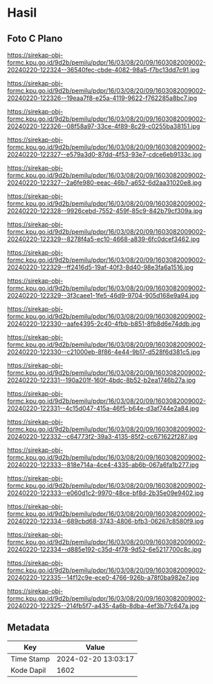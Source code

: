 # Hasil

## Foto C Plano

https://sirekap-obj-formc.kpu.go.id/9d2b/pemilu/pdpr/16/03/08/20/09/1603082009002-20240220-122324--36540fec-cbde-4082-98a5-f7bc13dd7c91.jpg

https://sirekap-obj-formc.kpu.go.id/9d2b/pemilu/pdpr/16/03/08/20/09/1603082009002-20240220-122326--19eaa7f8-e25a-4119-9622-f762285a8bc7.jpg

https://sirekap-obj-formc.kpu.go.id/9d2b/pemilu/pdpr/16/03/08/20/09/1603082009002-20240220-122326--08f58a97-33ce-4f89-8c29-c0255ba38151.jpg

https://sirekap-obj-formc.kpu.go.id/9d2b/pemilu/pdpr/16/03/08/20/09/1603082009002-20240220-122327--e579a3d0-87dd-4f53-93e7-cdce6eb9133c.jpg

https://sirekap-obj-formc.kpu.go.id/9d2b/pemilu/pdpr/16/03/08/20/09/1603082009002-20240220-122327--2a6fe980-eeac-46b7-a652-6d2aa31020e8.jpg

https://sirekap-obj-formc.kpu.go.id/9d2b/pemilu/pdpr/16/03/08/20/09/1603082009002-20240220-122328--9926cebd-7552-459f-85c9-842b79cf309a.jpg

https://sirekap-obj-formc.kpu.go.id/9d2b/pemilu/pdpr/16/03/08/20/09/1603082009002-20240220-122329--8278f4a5-ec10-4668-a839-6fc0dcef3462.jpg

https://sirekap-obj-formc.kpu.go.id/9d2b/pemilu/pdpr/16/03/08/20/09/1603082009002-20240220-122329--ff2416d5-19af-40f3-8d40-98e3fa6a1516.jpg

https://sirekap-obj-formc.kpu.go.id/9d2b/pemilu/pdpr/16/03/08/20/09/1603082009002-20240220-122329--3f3caee1-1fe5-46d9-9704-905d168e9a94.jpg

https://sirekap-obj-formc.kpu.go.id/9d2b/pemilu/pdpr/16/03/08/20/09/1603082009002-20240220-122330--aafe4395-2c40-4fbb-b851-8fb8d6e74ddb.jpg

https://sirekap-obj-formc.kpu.go.id/9d2b/pemilu/pdpr/16/03/08/20/09/1603082009002-20240220-122330--c21000eb-8f86-4e44-9b17-d528f6d381c5.jpg

https://sirekap-obj-formc.kpu.go.id/9d2b/pemilu/pdpr/16/03/08/20/09/1603082009002-20240220-122331--190a201f-160f-4bdc-8b52-b2ea1746b27a.jpg

https://sirekap-obj-formc.kpu.go.id/9d2b/pemilu/pdpr/16/03/08/20/09/1603082009002-20240220-122331--4c15d047-415a-46f5-b64e-d3af744e2a84.jpg

https://sirekap-obj-formc.kpu.go.id/9d2b/pemilu/pdpr/16/03/08/20/09/1603082009002-20240220-122332--c64773f2-39a3-4135-85f2-cc671622f287.jpg

https://sirekap-obj-formc.kpu.go.id/9d2b/pemilu/pdpr/16/03/08/20/09/1603082009002-20240220-122333--818e714a-4ce4-4335-ab6b-067a6fa1b277.jpg

https://sirekap-obj-formc.kpu.go.id/9d2b/pemilu/pdpr/16/03/08/20/09/1603082009002-20240220-122333--e060d1c2-9970-48ce-bf8d-2b35e09e9402.jpg

https://sirekap-obj-formc.kpu.go.id/9d2b/pemilu/pdpr/16/03/08/20/09/1603082009002-20240220-122334--689cbd68-3743-4806-bfb3-06267c8580f9.jpg

https://sirekap-obj-formc.kpu.go.id/9d2b/pemilu/pdpr/16/03/08/20/09/1603082009002-20240220-122334--d885e192-c35d-4f78-9d52-6e5217700c8c.jpg

https://sirekap-obj-formc.kpu.go.id/9d2b/pemilu/pdpr/16/03/08/20/09/1603082009002-20240220-122335--14f12c9e-ece0-4766-926b-a78f0ba982e7.jpg

https://sirekap-obj-formc.kpu.go.id/9d2b/pemilu/pdpr/16/03/08/20/09/1603082009002-20240220-122325--214fb5f7-a435-4a6b-8dba-4ef3b77c647a.jpg


## Metadata

| Key        | Value               |
| ---------- | ------------------- |
| Time Stamp | 2024-02-20 13:03:17 |
| Kode Dapil | 1602                |



